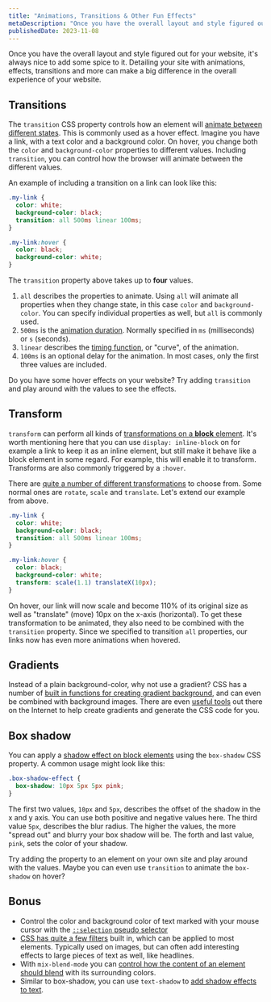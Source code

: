 ```yaml
---
title: "Animations, Transitions & Other Fun Effects"
metaDescription: "Once you have the overall layout and style figured out for your website, it's always nice to add some spice to it. Detailing your site with animations, effects, transitions and more can make a big difference in the overall experience of your website"
publishedDate: 2023-11-08
---
```


Once you have the overall layout and style figured out for your website, it's always nice to add some spice to it. Detailing your site with animations, effects, transitions and more can make a big difference in the overall experience of your website.

## Transitions

The `transition` CSS property controls how an element will [animate between different states](https://developer.mozilla.org/en-US/docs/Web/CSS/CSS_transitions/Using_CSS_transitions). This is commonly used as a hover effect. Imagine you have a link, with a text color and a background color. On hover, you change both the `color` and `background-color` properties to different values. Including `transition`, you can control how the browser will animate between the different values.

An example of including a transition on a link can look like this:

```css
.my-link {
  color: white;
  background-color: black;
  transition: all 500ms linear 100ms;
}

.my-link:hover {
  color: black;
  background-color: white;
}
```

The `transition` property above takes up to **four** values.

1. `all` describes the properties to animate. Using `all` will animate all properties when they change state, in this case `color` and `background-color`. You can specify individual properties as well, but `all` is commonly used.
1. `500ms` is the [animation duration](https://developer.mozilla.org/en-US/docs/Web/CSS/transition-duration). Normally specified in `ms` (milliseconds) or `s` (seconds).
1. `linear` describes the [timing function](https://developer.mozilla.org/en-US/docs/Web/CSS/transition-timing-function), or "curve", of the animation.
1. `100ms` is an optional delay for the animation. In most cases, only the first three values are included.

Do you have some hover effects on your website? Try adding `transition` and play around with the values to see the effects.

## Transform

`transform` can perform all kinds of [transformations on a **block** element](https://developer.mozilla.org/en-US/docs/Web/CSS/transform). It's worth mentioning here that you can use `display: inline-block` on for example a link to keep it as an inline element, but still make it behave like a block element in some regard. For example, this will enable it to transform. Transforms are also commonly triggered by a `:hover`.

There are [quite a number of different transformations](https://developer.mozilla.org/en-US/docs/Web/CSS/transform#syntax) to choose from. Some normal ones are `rotate`, `scale` and `translate`. Let's extend our example from above.

```css
.my-link {
  color: white;
  background-color: black;
  transition: all 500ms linear 100ms;
}

.my-link:hover {
  color: black;
  background-color: white;
  transform: scale(1.1) translateX(10px);
}
```

On hover, our link will now scale and become 110% of its original size as well as "translate" (move) 10px on the x-axis (horizontal). To get these transformation to be animated, they also need to be combined with the `transition` property. Since we specified to transition `all` properties, our links now has even more animations when hovered.

## Gradients

Instead of a plain background-color, why not use a gradient? CSS has a number of [built in functions for creating gradient background](https://developer.mozilla.org/en-US/docs/Web/CSS/CSS_images/Using_CSS_gradients), and can even be combined with background images. There are even [useful tools](https://cssgradient.io/) out there on the Internet to help create gradients and generate the CSS code for you.

## Box shadow

You can apply a [shadow effect on block elements](https://developer.mozilla.org/en-US/docs/Web/CSS/box-shadow) using the `box-shadow` CSS property. A common usage might look like this:

```css
.box-shadow-effect {
  box-shadow: 10px 5px 5px pink;
}
```

The first two values, `10px` and `5px`, describes the offset of the shadow in the x and y axis. You can use both positive and negative values here. The third value `5px`, describes the blur radius. The higher the values, the more "spread out" and blurry your box shadow will be. The forth and last value, `pink`, sets the color of your shadow.

Try adding the property to an element on your own site and play around with the values. Maybe you can even use `transition` to animate the `box-shadow` on hover?

## Bonus

- Control the color and background color of text marked with your mouse cursor with the [`::selection` pseudo selector](https://www.w3schools.com/howto/howto_css_text_selection.asp)
- [CSS has quite a few filters](https://developer.mozilla.org/en-US/docs/Web/CSS/filter) built in, which can be applied to most elements. Typically used on images, but can often add interesting effects to large pieces of text as well, like headlines.
- With `mix-blend-mode` you can [control how the content of an element should blend](https://developer.mozilla.org/en-US/docs/Web/CSS/mix-blend-mode) with its surrounding colors.
- Similar to box-shadow, you can use `text-shadow` to [add shadow effects to text](https://developer.mozilla.org/en-US/docs/Web/CSS/text-shadow).
